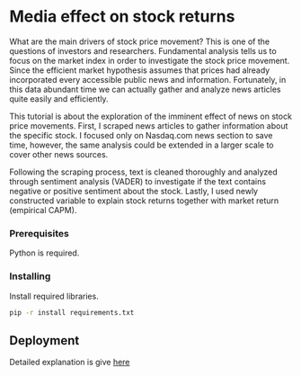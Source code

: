 # Media effect on stock returns

What are the main drivers of stock price movement? This is one of the questions of investors and researchers. Fundamental analysis tells us to focus on the market index in order to investigate the stock price movement. Since the efficient market hypothesis assumes that prices had already incorporated every accessible public news and information. Fortunately, in this data abundant time we can actually gather and analyze news articles quite easily and efficiently.

This tutorial is about the exploration of the imminent effect of news on stock price movements. First, I scraped news articles to gather information about the specific stock. I focused only on Nasdaq.com news section to save time, however, the same analysis could be extended in a larger scale to cover other news sources.

Following the scraping process, text is cleaned thoroughly and analyzed through sentiment analysis (VADER) to investigate if the text contains negative or positive sentiment about the stock. Lastly, I used newly constructed variable to explain stock returns together with market return (empirical CAPM).

### Prerequisites

Python is required.

### Installing

Install required libraries.

```bash
pip -r install requirements.txt
```

## Deployment

Detailed explanation is give [here](https://navruzbek1992.github.io/data_science_challenges/projects/news_and_boeing_stocks.html)
